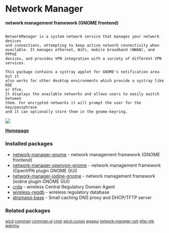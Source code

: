# Network Manager

__network management framework (GNOME frontend)__

```

NetworkManager is a system network service that manages your network devices
and connections, attempting to keep active network connectivity when
available. It manages ethernet, WiFi, mobile broadband (WWAN), and PPPoE
devices, and provides VPN integration with a variety of different VPN
services.

This package contains a systray applet for GNOME's notification area but it
also works for other desktop environments which provide a systray like KDE
or Xfce.
It displays the available networks and allows users to easily switch between
them. For encrypted networks it will prompt the user for the key/passphrase
and it can optionally store them in the gnome-keyring.

```

[![](https://screenshots.debian.net/thumbnail/network-manager-gnome/)](https://screenshots.debian.net/screenshot/network-manager-gnome/)


 **[Homepage](https://www.gnome.org/projects/NetworkManager/)**

### Installed packages

* [network-manager-gnome](https://packages.debian.org/stretch/network-manager-gnome) - network management framework (GNOME frontend)
* [network-manager-openvpn-gnome](https://packages.debian.org/stretch/network-manager-openvpn-gnome) - network management framework (OpenVPN plugin GNOME GUI)
* [network-manager-iodine-gnome](https://packages.debian.org/stretch/network-manager-iodine-gnome) - network management framework (iodine plugin GNOME GUI)
* [crda](https://packages.debian.org/stretch/crda) - wireless Central Regulatory Domain Agent
* [wireless-regdb](https://packages.debian.org/stretch/wireless-regdb) - wireless regulatory database
* [dnsmasq-base](https://packages.debian.org/stretch/dnsmasq-base) - Small caching DNS proxy and DHCP/TFTP server

### Related packages

<sub> [wicd](https://packages.debian.org/stretch/wicd) [connman](https://packages.debian.org/stretch/connman) [connman-ui](https://packages.debian.org/stretch/connman-ui) [cmst](https://packages.debian.org/stretch/cmst) [wicd-curses](https://packages.debian.org/stretch/wicd-curses) [wpagui](https://packages.debian.org/stretch/wpagui) [network-manager-ssh](https://packages.debian.org/stretch/network-manager-ssh) [efax-gtk](https://packages.debian.org/stretch/efax-gtk) [wammu](https://packages.debian.org/stretch/wammu)  </sub>
